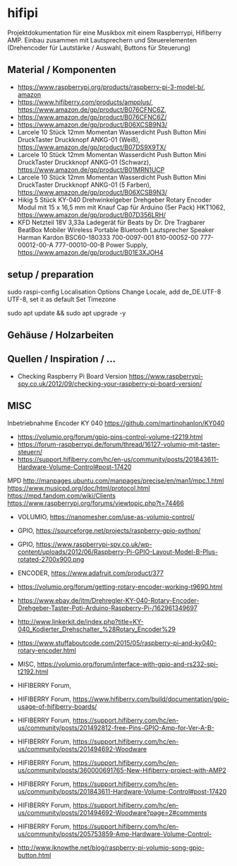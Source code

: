 # hifipi
Projektdokumentation für eine Musikbox mit einem Raspberrypi, Hifiberry AMP. Einbau zusammen mit Lautsprechern und Steuerelementen (Drehencoder für Lautstärke / Auswahl, Buttons für Steuerung)

## Material / Komponenten
* https://www.raspberrypi.org/products/raspberry-pi-3-model-b/, [amazon](https://www.amazon.de/Raspberry-Pi-Model-ARM-Cortex-A53-Bluetooth/dp/B01CD5VC92)
* https://www.hifiberry.com/products/ampplus/, https://www.amazon.de/gp/product/B076CFNC6Z, 
* https://www.amazon.de/gp/product/B076CFNC6Z/
* https://www.amazon.de/gp/product/B06XCSB9N3/
* Larcele 10 Stück 12mm Momentan Wasserdicht Push Button Mini DruckTaster Druckknopf ANKG-01 (Weiß), https://www.amazon.de/gp/product/B07DS9X9TX/
* Larcele 10 Stück 12mm Momentan Wasserdicht Push Button Mini DruckTaster Druckknopf ANKG-01 (Schwarz), https://www.amazon.de/gp/product/B01MRN1UCP
* Larcele 10 Stück 12mm Momentan Wasserdicht Push Button Mini DruckTaster Druckknopf ANKG-01 (5 Farben), https://www.amazon.de/gp/product/B06XCSB9N3/
* Hikig 5 Stück KY-040 Drehwinkelgeber Drehgeber Rotary Encoder Modul mit 15 x 16,5 mm mit Knauf Cap für Arduino (5er Pack) HKT1062, https://www.amazon.de/gp/product/B07D356LRH/
* KFD Netzteil 18V 3,33a Ladegerät für Beats by Dr. Dre Tragbarer BeatBox Mobiler Wireless Portable Bluetooth Lautsprecher Speaker Harman Kardon BSC60-180333 700-0097-001 810-00052-00 777-00012-00-A 777-00010-00-B Power Supply, https://www.amazon.de/gp/product/B01E3XJOH4


## setup / preparation
sudo raspi-config
 Localisation Options
  Change Locale, add  de_DE.UTF-8 UTF-8, set it as default
 Set Timezone  
    
    
sudo apt update && sudo apt upgrade -y
   
## Gehäuse / Holzarbeiten

## Quellen / Inspiration / ... 
* Checking Raspberry Pi Board Version https://www.raspberrypi-spy.co.uk/2012/09/checking-your-raspberry-pi-board-version/

## MISC
Inbetriebnahme Encoder KY 040 https://github.com/martinohanlon/KY040

* https://volumio.org/forum/gpio-pins-control-volume-t2219.html
* https://forum-raspberrypi.de/forum/thread/16127-volumio-mit-taster-steuern/
* https://support.hifiberry.com/hc/en-us/community/posts/201843611-Hardware-Volume-Control#post-17420


MPD
http://manpages.ubuntu.com/manpages/precise/en/man1/mpc.1.html
https://www.musicpd.org/doc/html/protocol.html
https://mpd.fandom.com/wiki/Clients
https://www.raspberrypi.org/forums/viewtopic.php?t=74466

* VOLUMIO, https://nanomesher.com/use-as-volumio-control/
* GPIO, https://sourceforge.net/projects/raspberry-gpio-python/
* GPIO, https://www.raspberrypi-spy.co.uk/wp-content/uploads/2012/06/Raspberry-Pi-GPIO-Layout-Model-B-Plus-rotated-2700x900.png
* ENCODER, https://www.adafruit.com/product/377


* https://volumio.org/forum/getting-rotary-encoder-working-t9690.html

* https://www.ebay.de/itm/Drehregler-KY-040-Rotary-Encoder-Drehgeber-Taster-Poti-Arduino-Raspberry-Pi-/162961349697
* http://www.linkerkit.de/index.php?title=KY-040_Kodierter_Drehschalter_%28Rotary_Encoder%29
* https://www.stuffaboutcode.com/2015/05/raspberry-pi-and-ky040-rotary-encoder.html
* MISC, https://volumio.org/forum/interface-with-gpio-and-rs232-spi-t2192.html

* HIFIBERRY Forum, 
* HIFIBERRY Forum, https://www.hifiberry.com/build/documentation/gpio-usage-of-hifiberry-boards/
* HIFIBERRY Forum, https://support.hifiberry.com/hc/en-us/community/posts/201492812-free-Pins-GPIO-Amp-for-Ver-A-B-
* HIFIBERRY Forum, https://support.hifiberry.com/hc/en-us/community/posts/201494692-Woodware
* HIFIBERRY Forum, https://support.hifiberry.com/hc/en-us/community/posts/360000691765-New-Hifiberry-project-with-AMP2
* HIFIBERRY Forum, https://support.hifiberry.com/hc/en-us/community/posts/201843611-Hardware-Volume-Control#post-17420
* HIFIBERRY Forum, https://support.hifiberry.com/hc/en-us/community/posts/201494692-Woodware?page=2#comments
* HIFIBERRY Forum, https://support.hifiberry.com/hc/en-us/community/posts/205753859-Amp-Hardware-Volume-Control-
* http://www.iknowthe.net/blog/raspberry-pi-volumio-song-gpio-button.html
